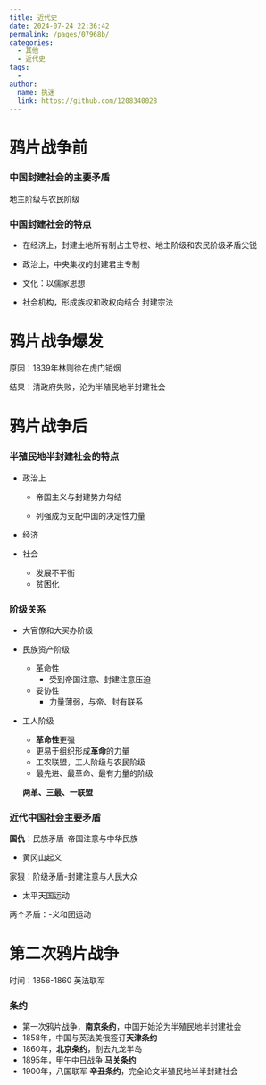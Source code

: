 ```yaml
---
title: 近代史
date: 2024-07-24 22:36:42
permalink: /pages/07968b/
categories:
  - 其他
  - 近代史
tags:
  - 
author: 
  name: 执迷
  link: https://github.com/1208340028
---
```

# 鸦片战争前

### 中国封建社会的主要矛盾

地主阶级与农民阶级

### 中国封建社会的特点

- 在经济上，封建土地所有制占主导权、地主阶级和农民阶级矛盾尖锐

- 政治上，中央集权的封建君主专制

- 文化：以儒家思想

- 社会机构，形成族权和政权向结合 封建宗法


# 鸦片战争爆发

原因：1839年林则徐在虎门销烟

结果：清政府失败，沦为半殖民地半封建社会

# 鸦片战争后

### 半殖民地半封建社会的特点

- 政治上

  - 帝国主义与封建势力勾结

  - 列强成为支配中国的决定性力量
- 经济
- 社会
  - 发展不平衡
  - 贫困化

### 阶级关系

- 大官僚和大买办阶级
- 民族资产阶级
  - 革命性
    - 受到帝国注意、封建注意压迫
  - 妥协性
    - 力量薄弱，与帝、封有联系

- 工人阶级

  - **革命性**更强
  - 更易于组织形成**革命**的力量
  - 工农联盟，工人阶级与农民阶级
  - 最先进、最革命、最有力量的阶级

  **两革、三最、一联盟**

### 近代中国社会主要矛盾

**国仇**：民族矛盾-帝国注意与中华民族

- 黄冈山起义

家狠：阶级矛盾-封建注意与人民大众

- 太平天国运动

两个矛盾：-义和团运动

# 第二次鸦片战争

时间：1856-1860  英法联军

### 条约

- 第一次鸦片战争，**南京条约**，中国开始沦为半殖民地半封建社会
- 1858年，中国与英法美俄签订**天津条约**
- 1860年，**北京条约**，割去九龙半岛
- 1895年，甲午中日战争 **马关条约**
- 1900年，八国联军 **辛丑条约**，完全论文半殖民地半半封建社会

